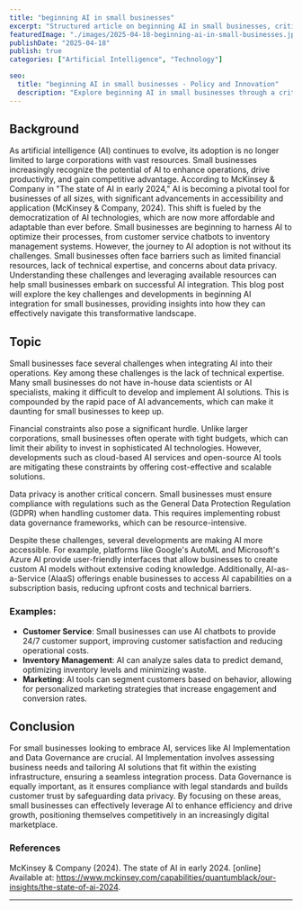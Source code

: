 ```yaml
---
title: "beginning AI in small businesses"
excerpt: "Structured article on beginning AI in small businesses, critically engaging with current trends and grounded in academic or policy reference."
featuredImage: "./images/2025-04-18-beginning-ai-in-small-businesses.jpg"
publishDate: "2025-04-18"
publish: true
categories: ["Artificial Intelligence", "Technology"]

seo:
  title: "beginning AI in small businesses - Policy and Innovation"
  description: "Explore beginning AI in small businesses through a critical lens, with action-oriented recommendations."
---
```


## Background

As artificial intelligence (AI) continues to evolve, its adoption is no longer limited to large corporations with vast resources. Small businesses increasingly recognize the potential of AI to enhance operations, drive productivity, and gain competitive advantage. According to McKinsey & Company in "The state of AI in early 2024," AI is becoming a pivotal tool for businesses of all sizes, with significant advancements in accessibility and application (McKinsey & Company, 2024). This shift is fueled by the democratization of AI technologies, which are now more affordable and adaptable than ever before. Small businesses are beginning to harness AI to optimize their processes, from customer service chatbots to inventory management systems. However, the journey to AI adoption is not without its challenges. Small businesses often face barriers such as limited financial resources, lack of technical expertise, and concerns about data privacy. Understanding these challenges and leveraging available resources can help small businesses embark on successful AI integration. This blog post will explore the key challenges and developments in beginning AI integration for small businesses, providing insights into how they can effectively navigate this transformative landscape.

## Topic

Small businesses face several challenges when integrating AI into their operations. Key among these challenges is the lack of technical expertise. Many small businesses do not have in-house data scientists or AI specialists, making it difficult to develop and implement AI solutions. This is compounded by the rapid pace of AI advancements, which can make it daunting for small businesses to keep up.

Financial constraints also pose a significant hurdle. Unlike larger corporations, small businesses often operate with tight budgets, which can limit their ability to invest in sophisticated AI technologies. However, developments such as cloud-based AI services and open-source AI tools are mitigating these constraints by offering cost-effective and scalable solutions.

Data privacy is another critical concern. Small businesses must ensure compliance with regulations such as the General Data Protection Regulation (GDPR) when handling customer data. This requires implementing robust data governance frameworks, which can be resource-intensive.

Despite these challenges, several developments are making AI more accessible. For example, platforms like Google's AutoML and Microsoft's Azure AI provide user-friendly interfaces that allow businesses to create custom AI models without extensive coding knowledge. Additionally, AI-as-a-Service (AIaaS) offerings enable businesses to access AI capabilities on a subscription basis, reducing upfront costs and technical barriers.

### Examples:

- **Customer Service**: Small businesses can use AI chatbots to provide 24/7 customer support, improving customer satisfaction and reducing operational costs.
- **Inventory Management**: AI can analyze sales data to predict demand, optimizing inventory levels and minimizing waste.
- **Marketing**: AI tools can segment customers based on behavior, allowing for personalized marketing strategies that increase engagement and conversion rates.

## Conclusion

For small businesses looking to embrace AI, services like AI Implementation and Data Governance are crucial. AI Implementation involves assessing business needs and tailoring AI solutions that fit within the existing infrastructure, ensuring a seamless integration process. Data Governance is equally important, as it ensures compliance with legal standards and builds customer trust by safeguarding data privacy. By focusing on these areas, small businesses can effectively leverage AI to enhance efficiency and drive growth, positioning themselves competitively in an increasingly digital marketplace.

### References

McKinsey & Company (2024). The state of AI in early 2024. [online] Available at: https://www.mckinsey.com/capabilities/quantumblack/our-insights/the-state-of-ai-2024.

---

